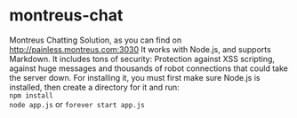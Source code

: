 # montreus-chat
Montreus Chatting Solution, as you can find on http://painless.montreus.com:3030
It works with Node.js, and supports Markdown. It includes tons of security: Protection against XSS scripting, against huge messages and thousands of robot connections that could take the server down.
For installing it, you must first make sure Node.js is installed, then create a directory for it and run:
<br>
  `npm install`
<br>
  `node app.js` or `forever start app.js`
